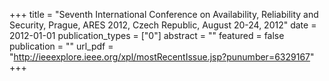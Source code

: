 +++
title = "Seventh International Conference on Availability, Reliability and Security, Prague, ARES 2012, Czech Republic, August 20-24, 2012"
date = 2012-01-01
publication_types = ["0"]
abstract = ""
featured = false
publication = ""
url_pdf = "http://ieeexplore.ieee.org/xpl/mostRecentIssue.jsp?punumber=6329167"
+++

